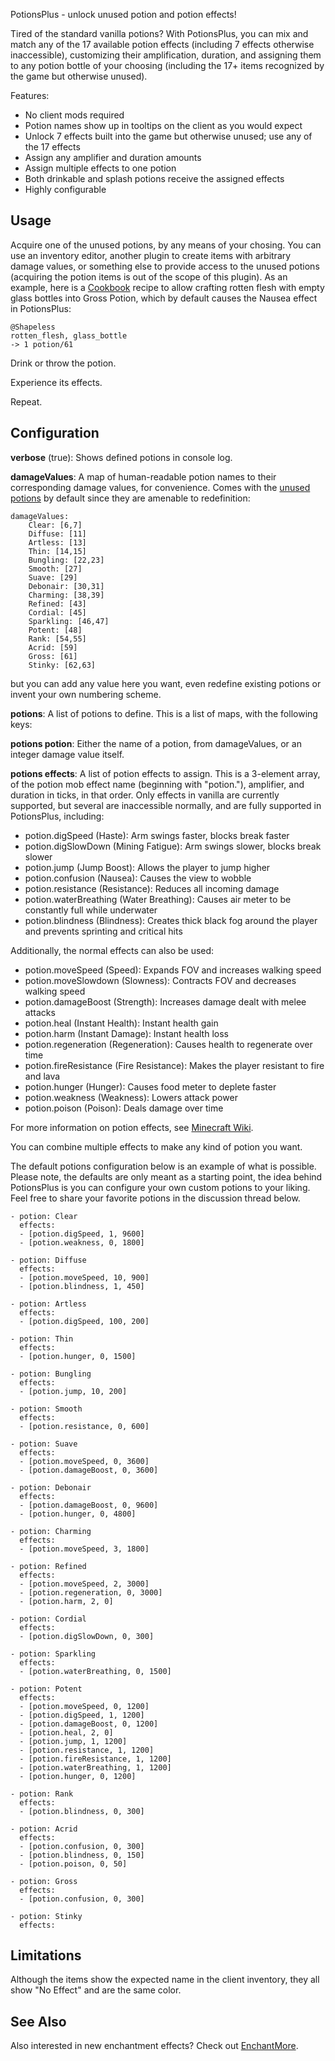 PotionsPlus - unlock unused potion and potion effects!

Tired of the standard vanilla potions? With PotionsPlus, you can mix
and match any of the 17 available potion effects (including 7 effects otherwise inaccessible), 
customizing their amplification, duration, and assigning them to any potion bottle of your choosing
(including the 17+ items recognized by the game but otherwise unused).

Features:

* No client mods required
* Potion names show up in tooltips on the client as you would expect
* Unlock 7 effects built into the game but otherwise unused; use any of the 17 effects
* Assign any amplifier and duration amounts
* Assign multiple effects to one potion
* Both drinkable and splash potions receive the assigned effects
* Highly configurable

## Usage

Acquire one of the unused potions, by any means of your chosing. You can use an inventory
editor, another plugin to create items with arbitrary damage values, or something else
to provide access to the unused potions (acquiring the potion items is out of the scope
of this plugin). As an example, here is a 
[Cookbook](http://dev.bukkit.org/server-mods/cookbook/) recipe to allow crafting rotten flesh
with empty glass bottles into Gross Potion, which by default causes the Nausea effect in PotionsPlus:

    @Shapeless
    rotten_flesh, glass_bottle
    -> 1 potion/61

Drink or throw the potion.

Experience its effects.

Repeat.

## Configuration

**verbose** (true): Shows defined potions in console log.

**damageValues**: A map of human-readable potion names to their corresponding damage values, for convenience.
Comes with the [unused potions](http://www.minecraftwiki.net/wiki/Potions#Unused_Potions) by default since they are
amenable to redefinition:

    damageValues:
        Clear: [6,7]
        Diffuse: [11]
        Artless: [13]
        Thin: [14,15]
        Bungling: [22,23]
        Smooth: [27]
        Suave: [29]
        Debonair: [30,31]
        Charming: [38,39]
        Refined: [43]
        Cordial: [45]
        Sparkling: [46,47]
        Potent: [48]
        Rank: [54,55]
        Acrid: [59]
        Gross: [61]
        Stinky: [62,63]

but you can add any value here you want, even redefine existing potions or invent your own numbering scheme.

**potions**: A list of potions to define. This is a list of maps, with the following keys:

**potions potion**: Either the name of a potion, from damageValues, or an integer damage value itself.

**potions effects**: A list of potion effects to assign. This is a 3-element array, of the 
potion mob effect name (beginning with "potion."), amplifier, and duration in ticks, in that order. 
Only effects in vanilla are currently supported, but several are inaccessible normally, and are fully supported in PotionsPlus, including:

* potion.digSpeed (Haste): Arm swings faster, blocks break faster
* potion.digSlowDown (Mining Fatigue): Arm swings slower, blocks break slower
* potion.jump (Jump Boost): Allows the player to jump higher
* potion.confusion (Nausea): Causes the view to wobble 
* potion.resistance (Resistance): Reduces all incoming damage
* potion.waterBreathing (Water Breathing): Causes air meter to be constantly full while underwater
* potion.blindness (Blindness): Creates thick black fog around the player and prevents sprinting and critical hits

Additionally, the normal effects can also be used:

* potion.moveSpeed (Speed): Expands FOV and increases walking speed
* potion.moveSlowdown (Slowness): Contracts FOV and decreases walking speed
* potion.damageBoost (Strength): Increases damage dealt with melee attacks
* potion.heal (Instant Health): Instant health gain
* potion.harm (Instant Damage): Instant health loss
* potion.regeneration (Regeneration): Causes health to regenerate over time
* potion.fireResistance (Fire Resistance): Makes the player resistant to fire and lava
* potion.hunger (Hunger): Causes food meter to deplete faster
* potion.weakness (Weakness): Lowers attack power
* potion.poison (Poison): Deals damage over time

For more information on potion effects, see [Minecraft Wiki](http://www.minecraftwiki.net/wiki/Potion_effects#Parameters).

You can combine multiple effects to make any kind of potion you want.

The default potions configuration below is an example of what is possible.
Please note, the defaults are only meant as a starting point, the idea behind PotionsPlus is you can configure your own
custom potions to your liking. Feel free to share your favorite potions in the discussion thread below.

    - potion: Clear
      effects:
      - [potion.digSpeed, 1, 9600]
      - [potion.weakness, 0, 1800]
    
    - potion: Diffuse
      effects:
      - [potion.moveSpeed, 10, 900]
      - [potion.blindness, 1, 450]
    
    - potion: Artless
      effects:
      - [potion.digSpeed, 100, 200]
    
    - potion: Thin
      effects:
      - [potion.hunger, 0, 1500]
    
    - potion: Bungling
      effects:
      - [potion.jump, 10, 200]
    
    - potion: Smooth
      effects:
      - [potion.resistance, 0, 600]
    
    - potion: Suave
      effects:
      - [potion.moveSpeed, 0, 3600]
      - [potion.damageBoost, 0, 3600]
    
    - potion: Debonair
      effects:
      - [potion.damageBoost, 0, 9600]
      - [potion.hunger, 0, 4800]
    
    - potion: Charming
      effects:
      - [potion.moveSpeed, 3, 1800]
    
    - potion: Refined
      effects:
      - [potion.moveSpeed, 2, 3000]
      - [potion.regeneration, 0, 3000]
      - [potion.harm, 2, 0]
    
    - potion: Cordial
      effects:
      - [potion.digSlowDown, 0, 300]
    
    - potion: Sparkling
      effects:
      - [potion.waterBreathing, 0, 1500]
    
    - potion: Potent
      effects:
      - [potion.moveSpeed, 0, 1200]
      - [potion.digSpeed, 1, 1200]
      - [potion.damageBoost, 0, 1200]
      - [potion.heal, 2, 0]
      - [potion.jump, 1, 1200]
      - [potion.resistance, 1, 1200]
      - [potion.fireResistance, 1, 1200]
      - [potion.waterBreathing, 1, 1200]
      - [potion.hunger, 0, 1200]
    
    - potion: Rank
      effects:
      - [potion.blindness, 0, 300]
    
    - potion: Acrid
      effects:
      - [potion.confusion, 0, 300]
      - [potion.blindness, 0, 150]
      - [potion.poison, 0, 50]
    
    - potion: Gross
      effects:
      - [potion.confusion, 0, 300]
    
    - potion: Stinky
      effects:

## Limitations

Although the items show the expected name in the client inventory, they all show "No Effect"
and are the same color.

## See Also

Also interested in new enchantment effects? Check out [EnchantMore](http://dev.bukkit.org/server-mods/enchantmore/).

